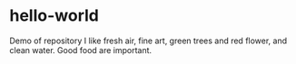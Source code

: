 # hello-world
Demo of repository
I like fresh air, fine art, green trees and red flower, and clean water. Good food are important. 

